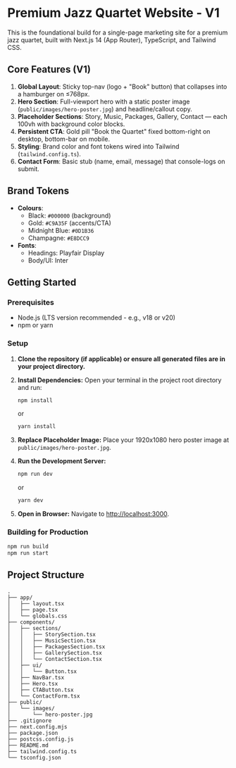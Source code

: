 # Premium Jazz Quartet Website - V1

This is the foundational build for a single-page marketing site for a premium jazz quartet, built with Next.js 14 (App Router), TypeScript, and Tailwind CSS.

## Core Features (V1)

1.  **Global Layout**: Sticky top-nav (logo + "Book" button) that collapses into a hamburger on ≤768px.
2.  **Hero Section**: Full-viewport hero with a static poster image (`public/images/hero-poster.jpg`) and headline/callout copy.
3.  **Placeholder Sections**: Story, Music, Packages, Gallery, Contact — each 100vh with background color blocks.
4.  **Persistent CTA**: Gold pill "Book the Quartet" fixed bottom-right on desktop, bottom-bar on mobile.
5.  **Styling**: Brand color and font tokens wired into Tailwind (`tailwind.config.ts`).
6.  **Contact Form**: Basic stub (name, email, message) that console-logs on submit.

## Brand Tokens

*   **Colours**:
    *   Black: `#000000` (background)
    *   Gold: `#C9A35F` (accents/CTA)
    *   Midnight Blue: `#0D1B36`
    *   Champagne: `#E8DCC9`
*   **Fonts**:
    *   Headings: Playfair Display
    *   Body/UI: Inter

## Getting Started

### Prerequisites

*   Node.js (LTS version recommended - e.g., v18 or v20)
*   npm or yarn

### Setup

1.  **Clone the repository (if applicable) or ensure all generated files are in your project directory.**

2.  **Install Dependencies:**
    Open your terminal in the project root directory and run:
    ```bash
    npm install
    ```
    or
    ```bash
    yarn install
    ```

3.  **Replace Placeholder Image:**
    Place your 1920x1080 hero poster image at `public/images/hero-poster.jpg`.

4.  **Run the Development Server:**
    ```bash
    npm run dev
    ```
    or
    ```bash
    yarn dev
    ```

5.  **Open in Browser:**
    Navigate to [http://localhost:3000](http://localhost:3000).

### Building for Production

```bash
npm run build
npm run start
```

## Project Structure

```
.
├── app/
│   ├── layout.tsx
│   ├── page.tsx
│   └── globals.css
├── components/
│   ├── sections/
│   │   ├── StorySection.tsx
│   │   ├── MusicSection.tsx
│   │   ├── PackagesSection.tsx
│   │   ├── GallerySection.tsx
│   │   └── ContactSection.tsx
│   ├── ui/
│   │   └── Button.tsx
│   ├── NavBar.tsx
│   ├── Hero.tsx
│   ├── CTAButton.tsx
│   └── ContactForm.tsx
├── public/
│   └── images/
│       └── hero-poster.jpg
├── .gitignore
├── next.config.mjs
├── package.json
├── postcss.config.js
├── README.md
├── tailwind.config.ts
└── tsconfig.json
``` 